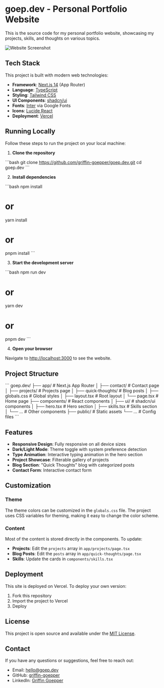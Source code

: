 # goep.dev - Personal Portfolio Website

This is the source code for my personal portfolio website, showcasing my projects, skills, and thoughts on various topics.

![Website Screenshot](/dark-theme-website.png)

## Tech Stack

This project is built with modern web technologies:

- **Framework**: [Next.js 14](https://nextjs.org/) (App Router)
- **Language**: [TypeScript](https://www.typescriptlang.org/)
- **Styling**: [Tailwind CSS](https://tailwindcss.com/)
- **UI Components**: [shadcn/ui](https://ui.shadcn.com/)
- **Fonts**: [Inter](https://fonts.google.com/specimen/Inter) via Google Fonts
- **Icons**: [Lucide React](https://lucide.dev/)
- **Deployment**: [Vercel](https://vercel.com/)

## Running Locally

Follow these steps to run the project on your local machine:

1. **Clone the repository**

\`\`\`bash
git clone https://github.com/griffin-goepper/goep.dev.git
cd goep.dev
\`\`\`

2. **Install dependencies**

\`\`\`bash
npm install
# or
yarn install
# or
pnpm install
\`\`\`

3. **Start the development server**

\`\`\`bash
npm run dev
# or
yarn dev
# or
pnpm dev
\`\`\`

4. **Open your browser**

Navigate to [http://localhost:3000](http://localhost:3000) to see the website.

## Project Structure

\`\`\`
goep.dev/
├── app/                  # Next.js App Router
│   ├── contact/          # Contact page
│   ├── projects/         # Projects page
│   ├── quick-thoughts/   # Blog posts
│   ├── globals.css       # Global styles
│   ├── layout.tsx        # Root layout
│   └── page.tsx          # Home page
├── components/           # React components
│   ├── ui/               # shadcn/ui components
│   ├── hero.tsx          # Hero section
│   ├── skills.tsx        # Skills section
│   └── ...               # Other components
├── public/               # Static assets
└── ...                   # Config files
\`\`\`

## Features

- **Responsive Design**: Fully responsive on all device sizes
- **Dark/Light Mode**: Theme toggle with system preference detection
- **Type Animation**: Interactive typing animation in the hero section
- **Project Showcase**: Filterable gallery of projects
- **Blog Section**: "Quick Thoughts" blog with categorized posts
- **Contact Form**: Interactive contact form

## Customization

### Theme

The theme colors can be customized in the `globals.css` file. The project uses CSS variables for theming, making it easy to change the color scheme.

### Content

Most of the content is stored directly in the components. To update:

- **Projects**: Edit the `projects` array in `app/projects/page.tsx`
- **Blog Posts**: Edit the `posts` array in `app/quick-thoughts/page.tsx`
- **Skills**: Update the cards in `components/skills.tsx`

## Deployment

This site is deployed on Vercel. To deploy your own version:

1. Fork this repository
2. Import the project to Vercel
3. Deploy

## License

This project is open source and available under the [MIT License](LICENSE).

## Contact

If you have any questions or suggestions, feel free to reach out:

- Email: hello@goep.dev
- GitHub: [griffin-goepper](https://github.com/griffin-goepper)
- LinkedIn: [Griffin Goepper](https://www.linkedin.com/in/griffin-g-066668171/)

